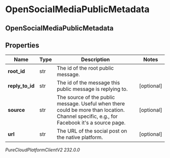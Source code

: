 # OpenSocialMediaPublicMetadata

## OpenSocialMediaPublicMetadata

## Properties

|Name | Type | Description | Notes|
|------------ | ------------- | ------------- | -------------|
| **root_id** | str | The id of the root public message. | |
| **reply_to_id** | str | The id of the message this public message is replying to. | [optional] |
| **source** | str | The source of the public message. Useful when there could be more than location. Channel specific, e.g., for Facebook it&#39;s a source page. | [optional] |
| **url** | str | The URL of the social post on the native platform. | [optional] |



_PureCloudPlatformClientV2 232.0.0_
